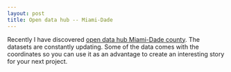 ```yaml
---
layout: post
title: Open data hub -- Miami-Dade
---
```


Recently I have discovered [open data hub Miami-Dade county](https://gis-mdc.opendata.arcgis.com).
The datasets are constantly updating. Some of the data comes with the coordinates so you can use it as an advantage to create an interesting story for your next project. 
